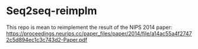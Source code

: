 # Seq2seq-reimplm

This repo is mean to reimplement the result of the NIPS 2014 paper: https://proceedings.neurips.cc/paper_files/paper/2014/file/a14ac55a4f27472c5d894ec1c3c743d2-Paper.pdf
